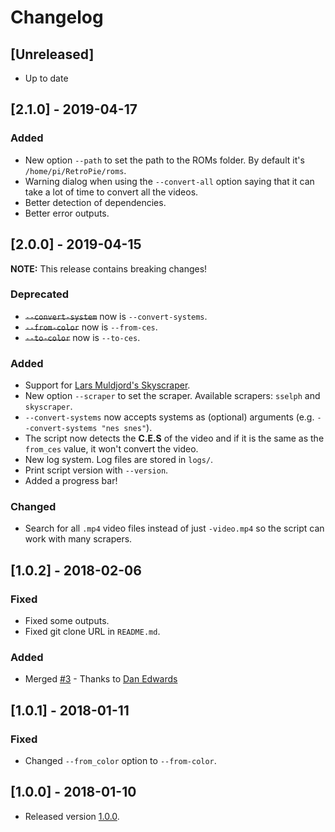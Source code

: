 # Changelog

## [Unreleased]

* Up to date

## [2.1.0] - 2019-04-17

### Added

* New option `--path` to set the path to the ROMs folder. By default it's `/home/pi/RetroPie/roms`.
* Warning dialog when using the `--convert-all` option saying that it can take a lot of time to convert all the videos.
* Better detection of dependencies.
* Better error outputs.

## [2.0.0] - 2019-04-15

**NOTE:** This release contains breaking changes!

### Deprecated

* ~~`--convert-system`~~ now is `--convert-systems`.
* ~~`--from-color`~~ now is `--from-ces`.
* ~~`--to-color`~~ now is `--to-ces`.

### Added

* Support for [Lars Muldjord's Skyscraper](https://github.com/retropie/retropie-setup/wiki/scraper#lars-muldjords-skyscraper).
* New option `--scraper` to set the scraper. Available scrapers: `sselph` and `skyscraper`.
* `--convert-systems` now accepts systems as (optional) arguments (e.g. `--convert-systems "nes snes"`).
* The script now detects the **C.E.S** of the video and if it is the same as the `from_ces` value, it won't convert the video.
* New log system. Log files are stored in `logs/`.
* Print script version with `--version`.
* Added a progress bar!

### Changed

* Search for all `.mp4` video files instead of just `-video.mp4` so the script can work with many scrapers.

## [1.0.2] - 2018-02-06

### Fixed

* Fixed some outputs.
* Fixed git clone URL in `README.md`.

### Added

* Merged [#3](https://github.com/hiulit/RetroPie-Convert-Videos/pull/3) - Thanks to [Dan Edwards](https://github.com/edwardsd97) 

## [1.0.1] - 2018-01-11

### Fixed

* Changed `--from_color` option to `--from-color`.

## [1.0.0] - 2018-01-10

* Released version [1.0.0](https://github.com/hiulit/RetroPie-Fun-Facts-Splashscreens/releases/tag/1.0.0).
